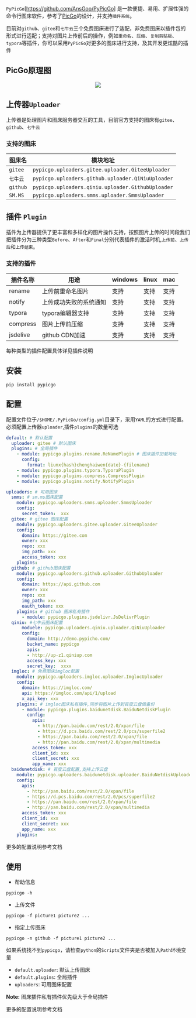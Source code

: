 `PyPicGo`[https://github.com/AnsGoo/PyPicGo] 是一款便捷、易用、扩展性强的命令行图床软件，参考了[PicGo](https://github.com/PicGo/PicGo-Core)的设计，并支持`插件系统`。

目前对`github`、`gitee`和`七牛云`三个免费图床进行了适配，非免费图床以插件包的形式进行适配；支持对图片上传前后的操作，例如`重命名`、`压缩`、`复制剪贴板`、`typora`等插件，你可以采用`PyPicGo`对更多的图床进行支持，及其开发更炫酷的插件

## PicGo原理图

<div align=center>
<img src="https://gitee.com/Ranger313/pbed/raw/master/img/ce9da59dc0436393cd8cca6b66a14f7d-image-20210811084828473-07add3.png"/>
</div>

## 上传器`Uploader`

上传器是处理图片和图床服务器交互的工具，目前官方支持的图床有`gitee`、`github`、`七牛云`


### 支持的图床

|图床名|模块地址|
|---|--|
| `gitee`|`pypicgo.uploaders.gitee.uploader.GiteeUploader`|
| `七牛云`|`pypicgo.uploaders.github.uploader.QiNiuUploader`|
| `github`|`pypicgo.uploaders.qiniu.uploader.GithubUploader`|
| `SM.MS`|`pypicgo.uploaders.smms.uploader.SmmsUploader`|

## 插件 `Plugin`

插件为上传器提供了更丰富和多样化的图片操作支持，按照图片上传的时间段我们把插件分为三种类型`Before`、`After`和`Final`分别代表插件的激活时机,`上传前`、`上传后`和`上传结束`。

### 支持的插件

|插件名称|用途|windows|linux|mac|
|--|--|--|--|--|
|rename|上传前重命名图片|支持|支持|支持|
|notify|上传成功失败的系统通知|支持|支持|支持|
|typora|typora编辑器支持|支持|支持|支持|
|compress|图片上传前压缩|支持|支持|支持|
|jsdelive|github CDN加速|支持|支持|支持|

每种类型的插件配置具体详见插件说明


## 安装

```shell
pip install pypicgo
```

## 配置

配置文件位于`/$HOME/.PyPicGo/config.yml`目录下，采用`YAML`的方式进行配置。必须配置上传器`uploader`,插件`plugins`的数量可选

```yaml
default: # 默认配置
  uploader: gitee # 默认图床
  plugins: # 全局插件
    - module: pypicgo.plugins.rename.ReNamePlugin # 图床插件加载地址
      config:
        format: liunx{hash}chenghaiwen{date}-{filename}
    - module: pypicgo.plugins.typora.TyporaPlugin
    - module: pypicgo.plugins.compress.CompressPlugin
    - module: pypicgo.plugins.notify.NotifyPlugin

uploaders: # 可用图床
  smms: # sm.ms图床配置
    module: pypicgo.uploaders.smms.uploader.SmmsUploader
    config:
      secret_token:  xxx
  gitee: # gitee 图床配置
    module: pypicgo.uploaders.gitee.uploader.GiteeUploader
    config:
      domain: https://gitee.com
      owner: xxx
      repo: xxx
      img_path: xxx
      access_token: xxx
    plugins:
  github: # github图床配置
    module: pypicgo.uploaders.github.uploader.GithubUploader
    config:
      domain: https://api.github.com
      owner: xxx
      repo: xxx
      img_path: xxx
      oauth_token: xxx
    plugins: # github 图床私有插件
      - module: pypicgo.plugins.jsdelivr.JsDelivrPlugin 
  qiniu: #七牛云图床配置
      moduele: pypicgo.uploaders.qiniu.uploader.QiNiuUploader
      config:
        domain: http://demo.pypicho.com/
        bucket_name: pypicgo
        apis:
        - http://up-z1.qiniup.com
        access_key: xxx
        secret_key:  xxxx
  imgloc: # 免费图床imgloc配置
    module: pypicgo.uploaders.imgloc.uploader.ImglocUploader
    config:
      domain: https://imgloc.com/
      api: https://imgloc.com/api/1/upload
      x_api_key: xxx
    plugins: # imgloc图床私有插件,同步将图片上传到百度云盘做备份
      - module: pypicgo.plugins.baidunetdisk.BaiduNetdiskPlugin
        config:
          apis:
            - http://pan.baidu.com/rest/2.0/xpan/file
            - https://d.pcs.baidu.com/rest/2.0/pcs/superfile2
            - https://pan.baidu.com/rest/2.0/xpan/file
            - http://pan.baidu.com/rest/2.0/xpan/multimedia
          access_token: xxx
          client_id: xxx
          client_secret: xxx
          app_name: xxx
  baidunetdisk: # 百度云盘配置,支持上传云盘
    module: pypicgo.uploaders.baidunetdisk.uploader.BaiduNetdiskUploader
    config:
      apis:
        - http://pan.baidu.com/rest/2.0/xpan/file
        - https://d.pcs.baidu.com/rest/2.0/pcs/superfile2
        - https://pan.baidu.com/rest/2.0/xpan/file
        - http://pan.baidu.com/rest/2.0/xpan/multimedia
      access_token: xxx
      client_id: xxx
      client_secret: xxx
      app_name: xxx
    plugins:
```

更多的配置说明参考文档

## 使用

- 帮助信息

```shell
pypicgo -h
```

- 上传文件

```shell
pypicgo -f picture1 picture2 ...
```

- 指定上传图床

```shell
pypicgo -n github -f picture1 picture2 ...
```

如果系统找不到`pypicgo`，请检查`python`的`Scripts`文件夹是否被加入`Path`环境变量


- `default.uploader`: 默认上传图床
- `default.plugins`: 全局插件
- `uploaders`: 可用图床配置

**Note:** 图床插件私有插件优先级大于全局插件

更多的配置说明参考文档
